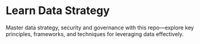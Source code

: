 # Learn Data Strategy
Master data strategy, security and governance with this repo—explore key principles, frameworks, and techniques for leveraging data effectively.
